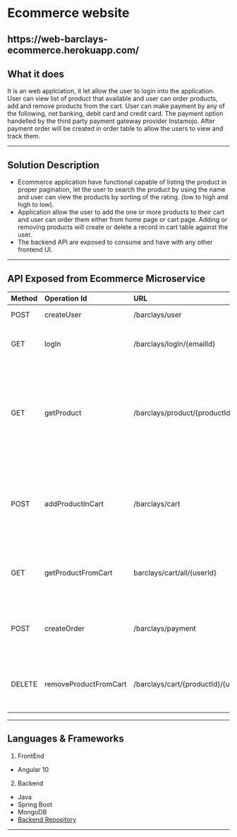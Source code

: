 <h1>Ecommerce website</h1>

<h2>https://web-barclays-ecommerce.herokuapp.com/</h2>
<h2>What it does</h2>


<p>It is an web applciation, it let allow the user to login into the application. User can view list of product that available and user can order products, add and remove products from the cart. User can make payment by any of the following, net banking, debit card and credit card. The payment option handelled by the third party payment gateway provider Instamojo. After payment order will be created in order table to allow the users to view and track them. </p>

----
<h2>Solution Description</h2>


  - Ecommerce application have functional capable of listing the product in proper pagination, let the user to search the product by using the name and user can view the products by sorting of the rating. (low to high and high to low).
  - Application allow the user to add the one or more products to their cart and user can order them either from home page or cart page. Adding or removing products will create or delete a record in cart table against the user.
  - The backend API are exposed to consume and have with any other frontend UI.
  
----
<h2>API Exposed from Ecommerce Microservice</h2>

| Method | Operation Id | URL | Description |  
|:-----------|:-----------|:-----------|:-----------|
| POST | createUser | /barclays/user | Create a user |  
| GET | logIn | /barclays/logIn/{emailId} | Validate user emailId for log in |
| GET | getProduct | /barclays/product/{productId} | Fetch the products from product table.</br>API Will return all the products by passing All in param |  
| POST | addProductInCart | /barclays/cart | Add the product to cart, userId and productId should pass in request body |
| GET | getProductFromCart | barclays/cart/all/{userId} | Fetch products from the cart for particular userId |  
| POST | createOrder | /barclays/payment | API helps to make payment and create a record in order table |
| DELETE | removeProductFromCart | /barclays/cart/{productId}/{userId} | Delete a product from cart based on userId and productId |  

----
<h2>Languages & Frameworks</h2> 

1. FrontEnd
- Angular 10
2. Backend
- Java
- Spring Boot
- MongoDB
- [Backend Repository](https://github.com/subishsubash/ecommerce-backend)
----

 
